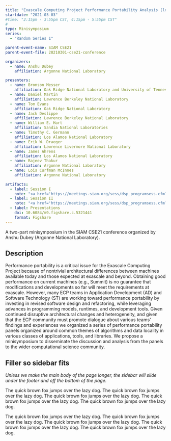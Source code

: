 ```yaml
---
title: "Exascale Computing Project Performance Portability Analysis (long sidebar)"
startdate: "2021-03-03"
#time: "2:15pm - 3:55pm CST, 4:15pm - 5:55pm CST"
#
type: Minisymposium 
series: 
  - "Random Series 1"

parent-event-name: SIAM CSE21
parent-event-file: 20210301-cse21-conference

organizers:
  - name: Anshu Dubey
    affiliation: Argonne National Laboratory

presenters:
  - name: Bronson Messer
    affiliation: Oak Ridge National Laboratory and University of Tennessee
  - name: Daniel Martin
    affiliation: Lawrence Berkeley National Laboratory
  - name: Tom Evans
    affiliation: Oak Ridge National Laboratory
  - name: Jack Deslippe
    affiliation: Lawrence Berkeley National Laboratory
  - name: William E. Hart
    affiliation: Sandia National Laboratories
  - name: Timothy C. Germann
    affiliation: Los Alamos National Laboratory
  - name: Erik W. Draeger
    affiliation: Lawrence Livermore National Laboratory
  - name: James Ahrens
    affiliation: Los Alamos National Laboratory
  - name: Rajeev Thakur
    affiliation: Argonne National Laboratory
  - name: Lois Curfman McInnes
    affiliation: Argonne National Laboratory

artifacts:
  - label: Session I
    note: "<a href='https://meetings.siam.org/sess/dsp_programsess.cfm?SESSIONCODE=69992'>MS162</a>"
  - label: Session II
    note: "<a href='https://meetings.siam.org/sess/dsp_programsess.cfm?SESSIONCODE=69993'>MS192</a>"
  - label: Presentations
    doi: 10.6084/m9.figshare.c.5321441
    format: Figshare
---
```


A two-part minisymposium in the SIAM CSE21 conference organized by Anshu Dubey (Argonne National Laboratory).

## Description

Performance portability is a critical issue for the Exascale Computing Project because of nontrivial architectural differences between machines available today and those expected at exascale and beyond. Obtaining good performance on current machines (e.g., Summit) is no guarantee that modifications and developments so far will meet the requirements at exascale. However, many ECP teams in Application Development (AD) and Software Technology (ST) are working toward performance portability by investing in revised software design and refactoring, while leveraging advances in programming models, runtimes, and development tools. Given continued disruptive architectural changes and heterogeneity, and given that the ECP community must promote dialogue about various teams’ findings and experiences we organized a series of performance portability panels organized around common themes of algorithms and data locality in various classes of applications, tools, and libraries. We propose a minisymposium to disseminate the discussion and analysis from the panels to the wider computational science community.

## Filler so sidebar fits

*Unless we make the main body of the page longer, the sidebar will slide under the footer and off the bottom of the page.*

The quick brown fox jumps over the lazy dog. The quick brown fox jumps over the lazy dog. The quick brown fox jumps over the lazy dog. The quick brown fox jumps over the lazy dog. The quick brown fox jumps over the lazy dog.

The quick brown fox jumps over the lazy dog. The quick brown fox jumps over the lazy dog. The quick brown fox jumps over the lazy dog. The quick brown fox jumps over the lazy dog. The quick brown fox jumps over the lazy dog.
